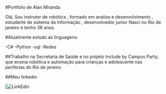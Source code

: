 #Portfolio de Alan Miranda 

Olá, Sou instrutor de robótica , formado em analise e desenvolvimento , estudante de sistema da informação , desenvolvedor junior
Nasci no Rio de janeiro e tenho 36 anos.

#Atualmente estudo as linguagens:

-C#
-Python
-sql 
-Redes
 
##Trabalho na Secretaria de Saúde e no projeto Include by Campus Party; que ensina robótica e automação para crianças e adolescente nas periferias do Rio de janeiro.
 
 
 ##Meu linkedin

[![LinkEdin](https://www.linkedin.com/in/alan-miranda-b1b705236)
